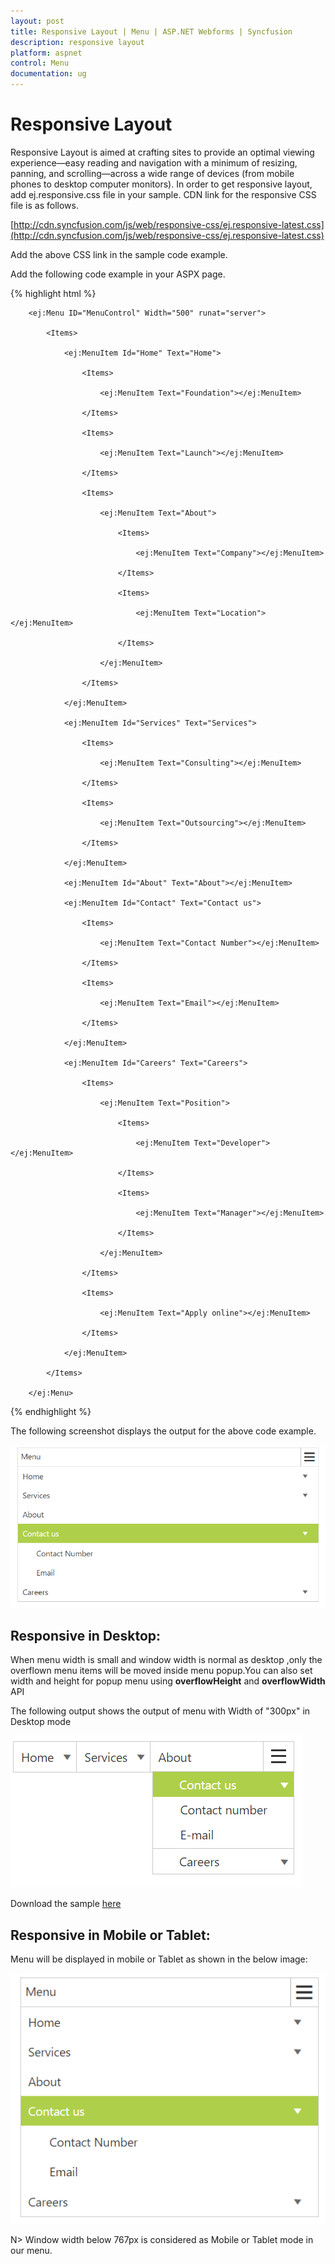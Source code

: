 ```yaml
---
layout: post
title: Responsive Layout | Menu | ASP.NET Webforms | Syncfusion
description: responsive layout
platform: aspnet
control: Menu
documentation: ug
---
```


# Responsive Layout

Responsive Layout is aimed at crafting sites to provide an optimal viewing experience—easy reading and navigation with a minimum of resizing, panning, and scrolling—across a wide range of devices (from mobile phones to desktop computer monitors). In order to get responsive layout, add ej.responsive.css file in your sample. CDN link for the responsive CSS file is as follows.

[http://cdn.syncfusion.com/js/web/responsive-css/ej.responsive-latest.css](http://cdn.syncfusion.com/js/web/responsive-css/ej.responsive-latest.css)

Add the above CSS link in the sample code example.         

Add the following code example in your ASPX page.

{% highlight html %}



        <ej:Menu ID="MenuControl" Width="500" runat="server">

            <Items>

                <ej:MenuItem Id="Home" Text="Home">

                    <Items>

                        <ej:MenuItem Text="Foundation"></ej:MenuItem>

                    </Items>

                    <Items>

                        <ej:MenuItem Text="Launch"></ej:MenuItem>

                    </Items>

                    <Items>

                        <ej:MenuItem Text="About">

                            <Items>

                                <ej:MenuItem Text="Company"></ej:MenuItem>

                            </Items>

                            <Items>

                                <ej:MenuItem Text="Location"></ej:MenuItem>

                            </Items>

                        </ej:MenuItem>

                    </Items>

                </ej:MenuItem>

                <ej:MenuItem Id="Services" Text="Services">

                    <Items>

                        <ej:MenuItem Text="Consulting"></ej:MenuItem>

                    </Items>

                    <Items>

                        <ej:MenuItem Text="Outsourcing"></ej:MenuItem>

                    </Items>

                </ej:MenuItem>

                <ej:MenuItem Id="About" Text="About"></ej:MenuItem>

                <ej:MenuItem Id="Contact" Text="Contact us">

                    <Items>

                        <ej:MenuItem Text="Contact Number"></ej:MenuItem>

                    </Items>

                    <Items>

                        <ej:MenuItem Text="Email"></ej:MenuItem>

                    </Items>

                </ej:MenuItem>

                <ej:MenuItem Id="Careers" Text="Careers">

                    <Items>

                        <ej:MenuItem Text="Position">

                            <Items>

                                <ej:MenuItem Text="Developer"></ej:MenuItem>

                            </Items>

                            <Items>

                                <ej:MenuItem Text="Manager"></ej:MenuItem>

                            </Items>

                        </ej:MenuItem>

                    </Items>

                    <Items>

                        <ej:MenuItem Text="Apply online"></ej:MenuItem>

                    </Items>

                </ej:MenuItem>

            </Items>

        </ej:Menu>





{% endhighlight %}



The following screenshot displays the output for the above code example. 

![](Responsive-Layout_images/Responsive.png) 

## Responsive in Desktop:

When menu width is small and window width is normal as desktop ,only the  overflown menu  items will be moved inside menu popup.You can also set width and height for popup menu using **overflowHeight** and **overflowWidth** API

The following output shows the output of menu with Width of "300px" in Desktop mode

![](Responsive-Layout_images/Responsive-img1.png)

Download the sample [here](http://www.syncfusion.com/downloads/support/directtrac/general/ze/Menu-1983113660)

## Responsive in Mobile or Tablet:

Menu will be displayed  in mobile or Tablet as shown in the below image:

![](Responsive-Layout_images/responsivemenu.png)

N> Window width below  767px is considered as Mobile or Tablet mode in our menu.





